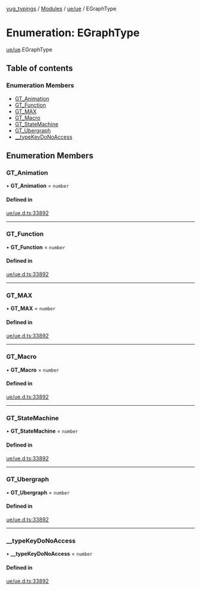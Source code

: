 [yug_typings](../README.md) / [Modules](../modules.md) / [ue/ue](../modules/ue_ue.md) / EGraphType

# Enumeration: EGraphType

[ue/ue](../modules/ue_ue.md).EGraphType

## Table of contents

### Enumeration Members

- [GT\_Animation](ue_ue.EGraphType.md#gt_animation)
- [GT\_Function](ue_ue.EGraphType.md#gt_function)
- [GT\_MAX](ue_ue.EGraphType.md#gt_max)
- [GT\_Macro](ue_ue.EGraphType.md#gt_macro)
- [GT\_StateMachine](ue_ue.EGraphType.md#gt_statemachine)
- [GT\_Ubergraph](ue_ue.EGraphType.md#gt_ubergraph)
- [\_\_typeKeyDoNoAccess](ue_ue.EGraphType.md#__typekeydonoaccess)

## Enumeration Members

### GT\_Animation

• **GT\_Animation** = `number`

#### Defined in

[ue/ue.d.ts:33892](https://github.com/YugMetaverse/yug_typings/blob/b7d9b19/ue/ue.d.ts#L33892)

___

### GT\_Function

• **GT\_Function** = `number`

#### Defined in

[ue/ue.d.ts:33892](https://github.com/YugMetaverse/yug_typings/blob/b7d9b19/ue/ue.d.ts#L33892)

___

### GT\_MAX

• **GT\_MAX** = `number`

#### Defined in

[ue/ue.d.ts:33892](https://github.com/YugMetaverse/yug_typings/blob/b7d9b19/ue/ue.d.ts#L33892)

___

### GT\_Macro

• **GT\_Macro** = `number`

#### Defined in

[ue/ue.d.ts:33892](https://github.com/YugMetaverse/yug_typings/blob/b7d9b19/ue/ue.d.ts#L33892)

___

### GT\_StateMachine

• **GT\_StateMachine** = `number`

#### Defined in

[ue/ue.d.ts:33892](https://github.com/YugMetaverse/yug_typings/blob/b7d9b19/ue/ue.d.ts#L33892)

___

### GT\_Ubergraph

• **GT\_Ubergraph** = `number`

#### Defined in

[ue/ue.d.ts:33892](https://github.com/YugMetaverse/yug_typings/blob/b7d9b19/ue/ue.d.ts#L33892)

___

### \_\_typeKeyDoNoAccess

• **\_\_typeKeyDoNoAccess** = `number`

#### Defined in

[ue/ue.d.ts:33892](https://github.com/YugMetaverse/yug_typings/blob/b7d9b19/ue/ue.d.ts#L33892)
